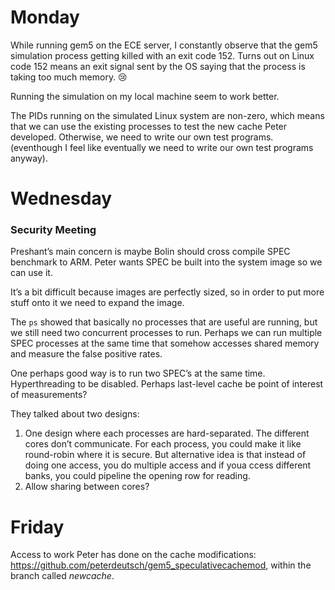 # Monday

While running gem5 on the ECE server, I constantly observe that the gem5 simulation process getting killed with an exit code 152. Turns out on Linux code 152 means an exit signal sent by the OS saying that the process is taking too much memory. 😢

Running the simulation on my local machine seem to work better.

The PIDs running on the simulated Linux system are non-zero, which means that we can use the existing processes to test the new cache Peter developed. Otherwise, we need to write our own test programs. (eventhough I feel like eventually we need to write our own test programs anyway).

# Wednesday

### Security Meeting

Preshant’s main concern is maybe Bolin should cross compile SPEC benchmark to ARM. Peter wants SPEC be built into the system image so we can use it.

It’s a bit difficult because images are perfectly sized, so in order to put more stuff onto it we need to expand the image. 

The `ps` showed that basically no processes that are useful are running, but we still need two concurrent processes to run. Perhaps we can run multiple SPEC processes at the same time that somehow accesses shared memory and measure the false positive rates.

One perhaps good way is to run two SPEC’s at the same time. Hyperthreading to be disabled. Perhaps last-level cache be point of interest of measurements?

They talked about two designs:

1. One design where each processes are hard-separated. The different cores don’t communicate. For each process, you could make it like round-robin where it is secure. But alternative idea is that instead of doing one access, you do multiple access and if youa ccess different banks, you could pipeline the opening row for reading. 
2. Allow sharing between cores?

# Friday

Access to work Peter has done on the cache modifications: <https://github.com/peterdeutsch/gem5_speculativecachemod>, within the branch called *newcache*.

